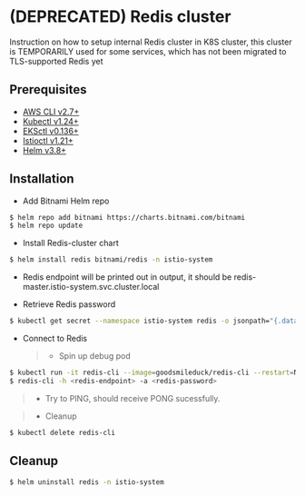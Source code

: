 # (DEPRECATED) Redis cluster
Instruction on how to setup internal Redis cluster in K8S cluster, this cluster is TEMPORARILY used for some services, which has not been migrated to TLS-supported Redis yet

## Prerequisites
* [AWS CLI v2.7+](https://docs.aws.amazon.com/cli/latest/userguide/getting-started-install.html)
* [Kubectl v1.24+](https://kubernetes.io/docs/tasks/tools/install-kubectl-linux/)
* [EKSctl v0.136+](https://docs.aws.amazon.com/eks/latest/userguide/eksctl.html)
* [Istioctl v1.21+](https://istio.io/latest/docs/setup/install/istioctl/)
* [Helm v3.8+](https://helm.sh/docs/intro/install/)

## Installation

* Add Bitnami Helm repo

```sh
$ helm repo add bitnami https://charts.bitnami.com/bitnami
$ helm repo update
```

* Install Redis-cluster chart

```sh
$ helm install redis bitnami/redis -n istio-system
```

* Redis endpoint will be printed out in output, it should be redis-master.istio-system.svc.cluster.local

* Retrieve Redis password

```sh
$ kubectl get secret --namespace istio-system redis -o jsonpath="{.data.redis-password}" | base64 -d
```

* Connect to Redis

  > - Spin up debug pod
```sh
$ kubectl run -it redis-cli --image=goodsmileduck/redis-cli --restart=Never --rm -- sh
$ redis-cli -h <redis-endpoint> -a <redis-password>
```

  > - Try to PING, should receive PONG sucessfully.

  > - Cleanup 

```sh
$ kubectl delete redis-cli
```

## Cleanup

```sh
$ helm uninstall redis -n istio-system
```






